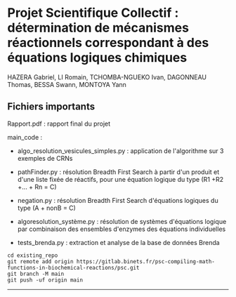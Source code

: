 # Projet Scientifique Collectif : détermination de mécanismes réactionnels correspondant à des équations logiques chimiques

HAZERA Gabriel, LI Romain, TCHOMBA-NGUEKO Ivan, DAGONNEAU Thomas, BESSA Swann, MONTOYA Yann


## Fichiers importants
Rapport.pdf : rapport final du projet

main_code :

* algo_resolution_vesicules_simples.py : application de l'algorithme sur 3 exemples de CRNs

* pathFinder.py : résolution Breadth First Search à partir d'un produit et d'une liste fixée de réactifs, pour une équation logique du type (R1 +R2 +... + Rn = C)

* negation.py : résolution Breadth First Search d'équations logiques du type (A + nonB = C)

* algoresolution_système.py : résolution de systèmes d'équations logique par combinaison des ensembles d'enzymes des équations individuelles

* tests_brenda.py : extraction et analyse de la base de données Brenda

```
cd existing_repo
git remote add origin https://gitlab.binets.fr/psc-compiling-math-functions-in-biochemical-reactions/psc.git
git branch -M main
git push -uf origin main
```

***
